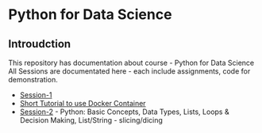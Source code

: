 # Python for Data Science

## Introudction

This repository has documentation about course - Python for Data Science
All Sessions are documentated here - each include assignments, code for demonstration. 


* [Session-1](session-1/README.md)
* [Short Tutorial to use Docker Container](docker-tutorial/README.md)
* [Session-2](session-2/README.md) - Python: Basic Concepts, Data Types, Lists, Loops & Decision Making, List/String - slicing/dicing 



